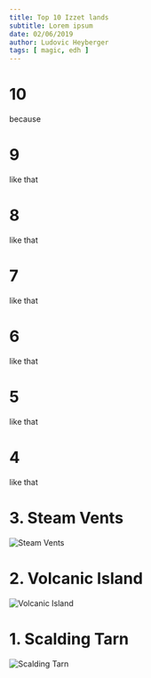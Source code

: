 ```yaml
---
title: Top 10 Izzet lands
subtitle: Lorem ipsum
date: 02/06/2019
author: Ludovic Heyberger
tags: [ magic, edh ]
---
```


# 10

because

# 9

like that

# 8

like that

# 7

like that

# 6

like that

# 5

like that

# 4

like that

# 3. Steam Vents

![Steam Vents](https://img.scryfall.com/cards/normal/en/gpt/164.jpg)

# 2. Volcanic Island

![Volcanic Island](https://img.scryfall.com/cards/normal/front/0/3/0324641d-af55-4c53-b4dc-c8262e967da5.jpg)

# 1. Scalding Tarn

![Scalding Tarn](https://img.scryfall.com/cards/normal/en/zen/223.jpg)
